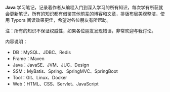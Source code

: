 **Java** 学习笔记，记录着作者从编程入门到深入学习的所有知识，每次学有所获就会更新笔记，所有的知识都有借鉴其他前辈的博客和文章，排版布局美观整洁，使用 Typora 阅读效果更佳，希望对各位朋友有所帮助。

注：所有的知识不保证权威性，如果各位朋友发现错误，非常欢迎与我讨论。

内容说明：

* DB：MySQL、JDBC、Redis
* Frame：Maven
* Java：JavaSE、JVM、JUC、Design
* SSM：MyBatis、Spring、SpringMVC、SpringBoot
* Tool：Git、Linux、Docker
* Web：HTML、CSS、Servlet、JavaScript

